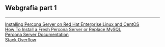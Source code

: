 ## Webgrafia part 1
***
[Installing Percona Server on Red Hat Enterprise Linux and CentOS](https://www.percona.com/doc/percona-server/LATEST/installation/yum_repo.html)  
[How To Install a Fresh Percona Server or Replace MySQL](https://www.digitalocean.com/community/tutorials/how-to-install-a-fresh-percona-server-or-replace-mysql)  
[Percona Server Documentation](https://learn.percona.com/hubfs/Manuals/Percona_Server_for_MYSQL/Percona_Server_5.7/Percona-Server-for-MySQL-5.7.19-17.pdf?t=1505850051962)  
[Stack Overflow](http://www.stackoverflow.com)
